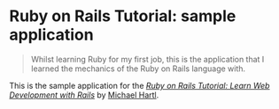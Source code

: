 # Ruby on Rails Tutorial: sample application

> Whilst learning Ruby for my first job, this is the application that I learned the mechanics of the Ruby on Rails language with. 

This is the sample application for the
[*Ruby on Rails Tutorial:
Learn Web Development with Rails*](http://www.railstutorial.org/)
by [Michael Hartl](http://www.michaelhartl.com/).

